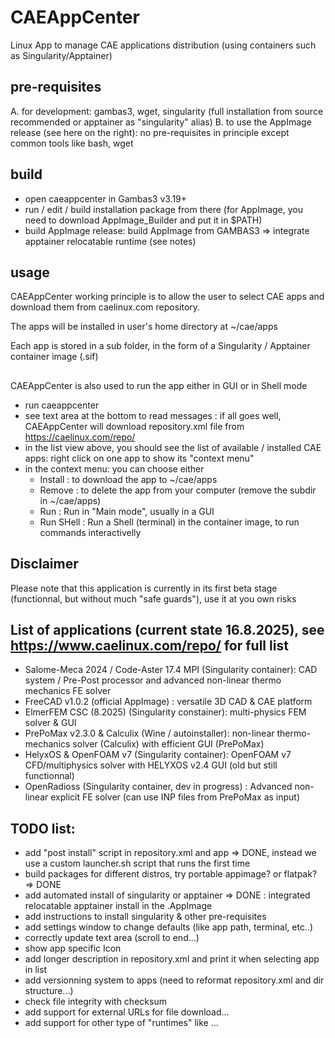 # CAEAppCenter
Linux App to manage CAE applications distribution (using containers such as Singularity/Apptainer)

## pre-requisites

A. for development: gambas3, wget, singularity (full installation from source recommended or apptainer as "singularity" alias)
B. to use the AppImage release (see here on the right): no pre-requisites in principle except common tools like bash, wget

## build
- open caeappcenter in Gambas3 v3.19+
- run / edit / build installation package from there (for AppImage, you need to download AppImage_Builder and put it in $PATH)
- build AppImage release: build AppImage from GAMBAS3 => integrate apptainer relocatable runtime (see notes)

## usage 
CAEAppCenter working principle is to allow the user to select CAE apps and download them from caelinux.com repository.

The apps will be installed in user's home directory at ~/cae/apps

Each app is stored in a sub folder, in the form of a Singularity / Apptainer container image (.sif)
## 
CAEAppCenter is also used to run the app either in GUI or in Shell mode

- run caeappcenter 
- see text area at the bottom to read messages : 
if all goes well, CAEAppCenter will download repository.xml file from https://caelinux.com/repo/  
- in the list view above, you should see the list of available / installed CAE apps: right click on one app to show its "context menu"
- in the context menu: you can choose either
  - Install : to download the app to ~/cae/apps
  - Remove : to delete the app from your computer (remove the subdir in ~/cae/apps)
  - Run : Run in "Main mode", usually in a GUI
  - Run SHell : Run a Shell (terminal) in the container image, to run commands interactivelly
  
## Disclaimer
Please note that this application is currently in its first beta stage (functionnal, but without much "safe guards"), use it at you own risks

## List of applications (current state 16.8.2025), see https://www.caelinux.com/repo/ for full list
- Salome-Meca 2024 / Code-Aster 17.4 MPI (Singularity container): CAD system / Pre-Post processor and advanced non-linear thermo mechanics FE solver
- FreeCAD v1.0.2 (official AppImage) : versatile 3D CAD & CAE platform
- ElmerFEM CSC (8.2025) (Singularity constainer): multi-physics FEM solver & GUI
- PrePoMax v2.3.0 & Calculix (Wine / autoinstaller): non-linear thermo-mechanics solver (Calculix) with efficient GUI (PrePoMax)
- HelyxOS & OpenFOAM v7 (Singularity container): OpenFOAM v7 CFD/multiphysics solver with HELYXOS v2.4 GUI (old but still functionnal)
- OpenRadioss (Singularity container, dev in progress) : Advanced non-linear explicit FE solver (can use INP files from PrePoMax as input)

## TODO list:
- add "post install" script in repository.xml and app => DONE, instead we use a custom launcher.sh script that runs the first time
- build packages for different distros, try portable appimage? or flatpak? => DONE
- add automated install of singularity or apptainer  => DONE : integrated relocatable apptainer install in the .AppImage
- add instructions to install singularity & other pre-requisites 
- add settings window to change defaults (like app path, terminal, etc..)
- correctly update text area (scroll to end...)
- show app specific Icon
- add longer description in repository.xml and  print it when selecting app in list
- add versionning system to apps (need to reformat repository.xml and dir structure...)
- check file integrity with checksum
- add support for external URLs for file download...
- add support for other type of "runtimes" like ...


